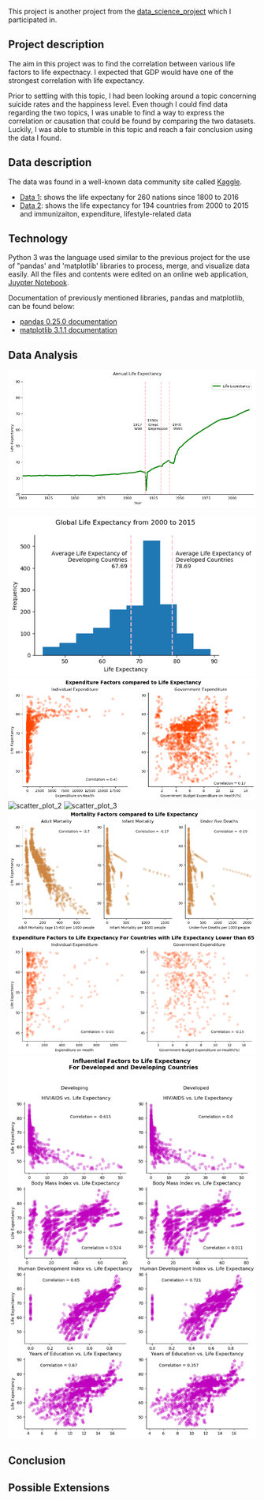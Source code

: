   This project is another project from the [data_science_project](https://github.com/shpark61/data_science_project) which I participated in.
## Project description 
  The aim in this project was to find the correlation between various life factors to life expectnacy. I expected that GDP would have one   of the strongest correlation with life expectancy.
  
  Prior to settling with this topic, I had been looking around a topic concerning suicide rates and the happiness level. Even though I  could find data regarding the two topics, I was unable to find a way to express the correlation or causation that could be found by comparing the two datasets. Luckily, I was able to stumble in this topic and reach a fair conclusion using the data I found.

## Data description
  The data was found in a well-known data community site called [Kaggle](https://www.kaggle.com/).
  - [Data 1](https://www.kaggle.com/kumarajarshi/life-expectancy-who): shows the life expectany for 260 nations since 1800 to 2016
  - [Data 2](https://www.kaggle.com/amarpandey/world-life-expectancy-18002016): shows the life expectancy for 194 countries from 2000 to 2015 and immunizaiton, expenditure, lifestyle-related data
  
## Technology
  Python 3 was the language used similar to the previous project for the use of "pandas' and 'matplotlib' libraries to process, merge, and visualize data easily. All the files and contents were edited on an online web application, [Juypter Notebook](https://jupyter.org/).
  
  Documentation of previously mentioned libraries, pandas and matplotlib, can be found below:
  - [pandas 0.25.0 documentation](https://pandas.pydata.org/pandas-docs/stable/)   
  - [matplotlib 3.1.1 documentation](https://matplotlib.org/3.1.1/contents.html)
## Data Analysis
![line_graph_1](https://github.com/jeed123456789/data_science_project2/blob/master/graphs/line_graph_1.png)
  
![hist](https://github.com/jeed123456789/data_science_project2/blob/master/graphs/hist.png)
![scatter_plot_1](https://github.com/jeed123456789/data_science_project2/blob/master/graphs/scatter_plot_1.png)
![scatter_plot_2](https://github.com/jeed123456789/data_science_project2/blob/master/graphs/scatter_plot_2.png)
![scatter_plot_3](https://github.com/jeed123456789/data_science_project2/blob/master/graphs/scatter_plot_3.png)
![scatter_plot_4](https://github.com/jeed123456789/data_science_project2/blob/master/graphs/scatter_plot_4.png)
![scatter_plot_5](https://github.com/jeed123456789/data_science_project2/blob/master/graphs/scatter_plot_5.png)
![scatter_plot_6](https://github.com/jeed123456789/data_science_project2/blob/master/graphs/scatter_plot_6.png)
## Conclusion
## Possible Extensions
